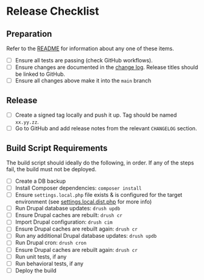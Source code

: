 # Release Checklist

## Preparation
Refer to the [README](README.md) for information about any one of these items.

- [ ] Ensure all tests are passing (check GitHub workflows).
- [ ] Ensure changes are documented in the [change log](CHANGELOG.md). Release titles should be linked to GitHub.
- [ ] Ensure all changes above make it into the `main` branch

## Release

- [ ] Create a signed tag locally and push it up. Tag should be named `xx.yy.zz`.
- [ ] Go to GitHub and add release notes from the relevant `CHANGELOG` section.

## Build Script Requirements
The build script should ideally do the following, in order.
If any of the steps fail, the build must not be deployed.

- [ ] Create a DB backup
- [ ] Install Composer dependencies: `composer install`
- [ ] Ensure `settings.local.php` file exists & is configured for the target environment (see [settings.local.dist.php](web/sites/default/settings.local.dist.php) for more info)
- [ ] Run Drupal database updates: `drush updb`
- [ ] Ensure Drupal caches are rebuilt: `drush cr`
- [ ] Import Drupal configuration: `drush cim`
- [ ] Ensure Drupal caches are rebuilt again: `drush cr`
- [ ] Run any additional Drupal database updates: `drush updb`
- [ ] Run Drupal cron: `drush cron`
- [ ] Ensure Drupal caches are rebuilt again: `drush cr`
- [ ] Run unit tests, if any
- [ ] Run behavioral tests, if any
- [ ] Deploy the build
